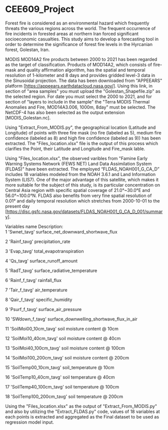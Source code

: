 # CEE609_Project

Forest fire is considered as an environmental hazard which frequently threats the various regions across the world. The frequent occurrence of fire incidents in forested areas at northern Iran forced significant socioeconomic casualties. This study aims to develop a forecasting tool in order to determine the significance of forest fire levels in the Hyrcanian forest, Golestan, Iran. 

MODIS MOD14A2 fire products between 2000 to 2021 has been regarded as the target of classification. Products of MOD14A2, which consists of fire-mask and quality affirmation algorithm, has the spatial and temporal resolution of 1-kilometer and 8 days and provides gridded level-3 data in the Sinusoidal projection. The data has been downloaded from "APPEEARS" platform [https://appeears.earthdatacloud.nasa.gov/]. Using this link, in section of "area samples" you must upload the "Golestan_Shapefile.zip" as the selected region. For date you must select the 2000 to 2021, and for section of "layers to include in the sample" the "Terra MODIS Thermal Anomalies and Fire, MOD14A3.006, 1000m, 8day" must be selected. The NetCDF-4 has also been selected as the output extension [MODIS_Golestan.nc].


Using "Extract_From_MODIS.py", the geographical location (Latitude and Longitude) of points with three fire mask (no fire (labeled as 5), medium fire confidence (labeled as 8) and high fire confidence (labeled as 9)) has been extracted. The "Files_location.xlsx" file is the output of this process which clarifies the Point, their Latitude and Longitude and Fire_mask lable.

Using "Files_location.xlsx", the observed varibles from "Famine Early Warning Systems Network (FEWS NET) Land Data Assimilation System (FLDAS)" have been extracted.
The employed “FLDAS_NOAH001_G_CA_D” includes 18 variables modeled from the NOAH 3.6.1 and Land Information System (LIS7). One of the major advantage of this satellite, which makes it more suitable for the subject of this study, is its particular concentration on Central Asia region with specific spatial coverage of 21.0°~30.0°E and 56.0°~100.0°N. FLDAS also benefits from very fine spatial resolution of 0.01° and daily temporal resolution which stretches from 2000-10-01 to the present day [https://disc.gsfc.nasa.gov/datasets/FLDAS_NOAH001_G_CA_D_001/summary]. 

   Variables name            Description:  
1 'Swnet_tavg'                surface_net_downward_shortwave_flux 

2 'Rainf_tavg'                precipitation_rate

3 'Evap_tavg'                 total_evapotranspiration 

4 'Qs_tavg'                   surface_runoff_amount  

5 'RadT_tavg'                 surface_radiative_temperature  

6 'Rainf_f_tavg'              rainfall_flux

7 'Tair_f_tavg'               air_temperature 

8 'Qair_f_tavg'               specific_humidity 

9 'Psurf_f_tavg'              surface_air_pressure 

10 'SWdown_f_tavg'            surface_downwelling_shortwave_flux_in_air

11 'SoilMoi00_10cm_tavg'      soil moisture content @ 10cm

12 'SoilMoi10_40cm_tavg'      soil moisture content @ 40cm

13 'SoilMoi40_100cm_tavg'     soil moisture content @ 100cm

14 'SoilMoi100_200cm_tavg'    soil moisture content @ 200cm

15 'SoilTemp00_10cm_tavg'     soil_temperature @ 10cm

16 'SoilTemp10_40cm_tavg'     soil temperature @ 40cm

17 'SoilTemp40_100cm_tavg'    soil temperature @ 100cm

18 'SoilTemp100_200cm_tavg'   soil temperature @ 200cm
 
Using the "Files_location.xlsx" as the output of "Extract_From_MODIS.py" and also by utilizing the "Extract_FLDAS.py" code,  values of 18 variables at each points is extracted and aggregated as the Final dataset to be used as regression model input.

